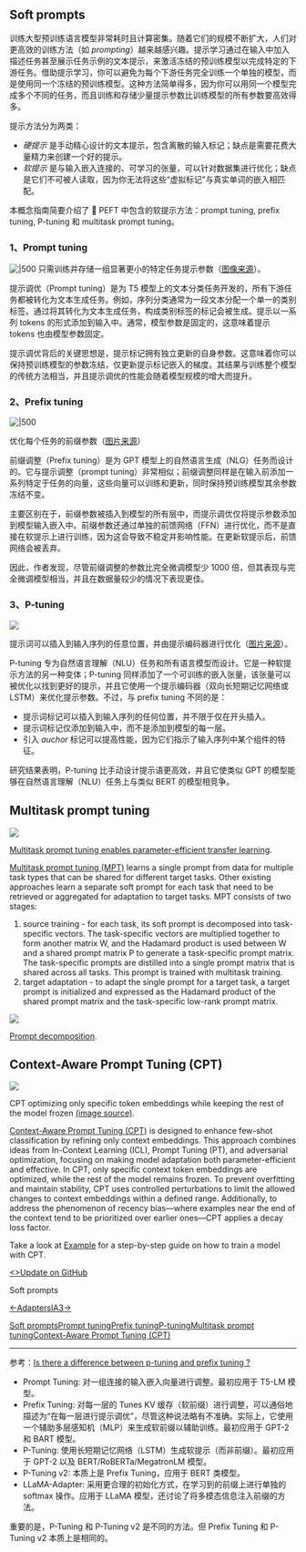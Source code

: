 

## Soft prompts

训练大型预训练语言模型非常耗时且计算密集。随着它们的规模不断扩大，人们对更高效的训练方法（如 *prompting*）越来越感兴趣。提示学习通过在输入中加入描述任务甚至展示任务示例的文本提示，来激活冻结的预训练模型以完成特定的下游任务。借助提示学习，你可以避免为每个下游任务完全训练一个单独的模型，而是使用同一个冻结的预训练模型。这种方法简单得多，因为你可以用同一个模型完成多个不同的任务，而且训练和存储少量提示参数比训练模型的所有参数要高效得多。

提示方法分为两类：

- *硬提示* 是手动精心设计的文本提示，包含离散的输入标记；缺点是需要花费大量精力来创建一个好的提示。
- *软提示* 是与输入嵌入连接的、可学习的张量，可以针对数据集进行优化；缺点是它们不可被人读取，因为你无法将这些“虚拟标记”与真实单词的嵌入相匹配。

本概念指南简要介绍了 🤗 PEFT 中包含的软提示方法：prompt tuning, prefix tuning, P-tuning 和 multitask prompt tuning。


### 1、Prompt tuning

![|500](https://huggingface.co/datasets/huggingface/documentation-images/resolve/main/peft/prompt-tuning.png)
只需训练并存储一组显著更小的特定任务提示参数（[图像来源](https://huggingface.co/papers/2104.08691)）。

提示调优（Prompt tuning）是为 T5 模型上的文本分类任务开发的，所有下游任务都被转化为文本生成任务。例如，序列分类通常为一段文本分配一个单一的类别标签。通过将其转化为文本生成任务，构成类别标签的标记会被生成。提示以一系列 tokens 的形式添加到输入中。通常，模型参数是固定的，这意味着提示 tokens 也由模型参数固定。

提示调优背后的关键思想是，提示标记拥有独立更新的自身参数。这意味着你可以保持预训练模型的参数冻结，仅更新提示标记嵌入的梯度。其结果与训练整个模型的传统方法相当，并且提示调优的性能会随着模型规模的增大而提升。

### 2、Prefix tuning

![|500](https://huggingface.co/datasets/huggingface/documentation-images/resolve/main/peft/prefix-tuning.png)

优化每个任务的前缀参数（[图片来源](https://hf.co/papers/2101.00190)）

前缀调整（Prefix tuning）是为 GPT 模型上的自然语言生成（NLG）任务而设计的。它与提示调整（prompt tuning）非常相似；前缀调整同样是在输入前添加一系列特定于任务的向量，这些向量可以训练和更新，同时保持预训练模型其余参数冻结不变。

主要区别在于，前缀参数被插入到模型的所有层中，而提示调优仅将提示参数添加到模型输入嵌入中。前缀参数还通过单独的前馈网络（FFN）进行优化，而不是直接在软提示上进行训练，因为这会导致不稳定并影响性能。在更新软提示后，前馈网络会被丢弃。

因此，作者发现，尽管前缀调整的参数比完全微调模型少 1000 倍，但其表现与完全微调模型相当，并且在数据量较少的情况下表现更佳。

### 3、P-tuning

![](https://huggingface.co/datasets/huggingface/documentation-images/resolve/main/peft/p-tuning.png)

提示词可以插入到输入序列的任意位置，并由提示编码器进行优化（[图片来源](https://hf.co/papers/2103.10385)）。

P-tuning 专为自然语言理解（NLU）任务和所有语言模型而设计。它是一种软提示方法的另一种变体；P-tuning 同样添加了一个可训练的嵌入张量，该张量可以被优化以找到更好的提示，并且它使用一个提示编码器（双向长短期记忆网络或 LSTM）来优化提示参数。不过，与 prefix tuning 不同的是：

- 提示词标记可以插入到输入序列的任何位置，并不限于仅在开头插入。
- 提示词标记仅添加到输入中，而不是添加到模型的每一层。
- 引入 *auchor* 标记可以提高性能，因为它们指示了输入序列中某个组件的特征。

研究结果表明，P-tuning 比手动设计提示语更高效，并且它使类似 GPT 的模型能够在自然语言理解（NLU）任务上与类似 BERT 的模型相竞争。


## [](https://huggingface.co/docs/peft/conceptual_guides/prompting#multitask-prompt-tuning)Multitask prompt tuning

![](https://huggingface.co/datasets/huggingface/documentation-images/resolve/main/peft/mpt.png)

[Multitask prompt tuning enables parameter-efficient transfer learning](https://hf.co/papers/2303.02861).

[Multitask prompt tuning (MPT)](https://hf.co/papers/2303.02861) learns a single prompt from data for multiple task types that can be shared for different target tasks. Other existing approaches learn a separate soft prompt for each task that need to be retrieved or aggregated for adaptation to target tasks. MPT consists of two stages:

1. source training - for each task, its soft prompt is decomposed into task-specific vectors. The task-specific vectors are multiplied together to form another matrix W, and the Hadamard product is used between W and a shared prompt matrix P to generate a task-specific prompt matrix. The task-specific prompts are distilled into a single prompt matrix that is shared across all tasks. This prompt is trained with multitask training.
2. target adaptation - to adapt the single prompt for a target task, a target prompt is initialized and expressed as the Hadamard product of the shared prompt matrix and the task-specific low-rank prompt matrix.

![](https://huggingface.co/datasets/huggingface/documentation-images/resolve/main/peft/mpt-decomposition.png)

[Prompt decomposition](https://hf.co/papers/2103.10385).

## [](https://huggingface.co/docs/peft/conceptual_guides/prompting#context-aware-prompt-tuning-cpt)Context-Aware Prompt Tuning (CPT)

![](https://huggingface.co/datasets/huggingface/documentation-images/resolve/main/peft/cpt.png)

CPT optimizing only specific token embeddings while keeping the rest of the model frozen [(image source)](https://huggingface.co/papers/2410.17222).

[Context-Aware Prompt Tuning (CPT)](https://huggingface.co/papers/2410.17222) is designed to enhance few-shot classification by refining only context embeddings. This approach combines ideas from In-Context Learning (ICL), Prompt Tuning (PT), and adversarial optimization, focusing on making model adaptation both parameter-efficient and effective. In CPT, only specific context token embeddings are optimized, while the rest of the model remains frozen. To prevent overfitting and maintain stability, CPT uses controlled perturbations to limit the allowed changes to context embeddings within a defined range. Additionally, to address the phenomenon of recency bias—where examples near the end of the context tend to be prioritized over earlier ones—CPT applies a decay loss factor.

Take a look at [Example](https://github.com/huggingface/peft/blob/main/examples/cpt_finetuning/README.md) for a step-by-step guide on how to train a model with CPT.

[<>Update on GitHub](https://github.com/huggingface/peft/blob/main/docs/source/conceptual_guides/prompting.md)

Soft prompts

[←Adapters](https://huggingface.co/docs/peft/conceptual_guides/adapter)[IA3→](https://huggingface.co/docs/peft/conceptual_guides/ia3)

[Soft prompts](https://huggingface.co/docs/peft/conceptual_guides/prompting#soft-prompts)[Prompt tuning](https://huggingface.co/docs/peft/conceptual_guides/prompting#prompt-tuning)[Prefix tuning](https://huggingface.co/docs/peft/conceptual_guides/prompting#prefix-tuning)[P-tuning](https://huggingface.co/docs/peft/conceptual_guides/prompting#p-tuning)[Multitask prompt tuning](https://huggingface.co/docs/peft/conceptual_guides/prompting#multitask-prompt-tuning)[Context-Aware Prompt Tuning (CPT)](https://huggingface.co/docs/peft/conceptual_guides/prompting#context-aware-prompt-tuning-cpt)



----
参考：[Is there a difference between p-tuning and prefix tuning ?](https://www.reddit.com/r/MachineLearning/comments/14pkibg/d_is_there_a_difference_between_ptuning_and/)

- Prompt Tuning:  对一组连接的输入嵌入向量进行调整。最初应用于 T5-LM 模型。
- Prefix Tuning: 对每一层的 Tunes KV 缓存（软前缀）进行调整，可以通俗地描述为“在每一层进行提示调优”，尽管这种说法略有不准确。实际上，它使用一个辅助多层感知机（MLP）来生成软前缀以辅助训练。最初应用于 GPT-2 和 BART 模型。
- P-Tuning: 使用长短期记忆网络（LSTM）生成软提示（而非前缀）。最初应用于 GPT-2 以及 BERT/RoBERTa/MegatronLM 模型。
- P-Tuning v2:  本质上是 Prefix Tuning，应用于 BERT 类模型。
- LLaMA-Adapter: 采用更合理的初始化方式，在学习到的前缀上进行单独的 softmax 操作。应用于 LLaMA 模型，还讨论了将多模态信息注入前缀的方法。


重要的是，P-Tuning 和 P-Tuning v2 是不同的方法。但 Prefix Tuning 和 P-Tuning v2 本质上是相同的。


